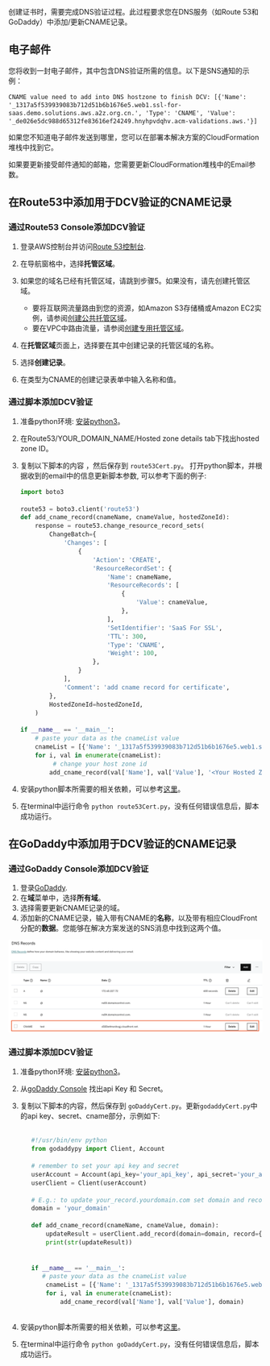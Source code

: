 创建证书时，需要完成DNS验证过程。此过程要求您在DNS服务（如Route 53和GoDaddy）中添加/更新CNAME记录。

## 电子邮件

您将收到一封电子邮件，其中包含DNS验证所需的信息。以下是SNS通知的示例：

```
CNAME value need to add into DNS hostzone to finish DCV: [{'Name': '_1317a5f539939083b712d51b6b1676e5.web1.ssl-for-saas.demo.solutions.aws.a2z.org.cn.', 'Type': 'CNAME', 'Value': '_de026e5dc988d65312fe83616ef24249.hnyhpvdqhv.acm-validations.aws.'}]
```

如果您不知道电子邮件发送到哪里，您可以在部署本解决方案的CloudFormation堆栈中找到它。

如果要更新接受邮件通知的邮箱，您需要更新CloudFormation堆栈中的Email参数。

## 在Route53中添加用于DCV验证的CNAME记录

### 通过Route53 Console添加DCV验证

1. 登录AWS控制台并访问[Route 53控制台](https://console.aws.amazon.com/route53/).
2. 在导航窗格中，选择**托管区域**。
3. 如果您的域名已经有托管区域，请跳到步骤5。如果没有，请先创建托管区域。
   - 要将互联网流量路由到您的资源，如Amazon S3存储桶或Amazon EC2实例，请参阅[创建公共托管区域](https://docs.aws.amazon.com/Route53/latest/DeveloperGuide/CreatingHostedZone.html)。
   - 要在VPC中路由流量，请参阅[创建专用托管区域](https://docs.aws.amazon.com/Route53/latest/DeveloperGuide/hosted-zone-private-creating.html)。

4. 在**托管区域**页面上，选择要在其中创建记录的托管区域的名称。
5. 选择**创建记录**。
6. 在类型为CNAME的创建记录表单中输入名称和值。

### 通过脚本添加DCV验证

1. 准备python环境: [安装python3](https://www.python.org/downloads/)。
2. 在Route53/YOUR_DOMAIN_NAME/Hosted zone details tab下找出hosted zone ID。
3. 复制以下脚本的内容 ，然后保存到 `route53Cert.py`。 打开python脚本，并根据收到的email中的信息更新脚本参数, 可以参考下面的例子:

      ``` py title="route53Cert.py" linenums="1"
      import boto3
   
      route53 = boto3.client('route53')
      def add_cname_record(cnameName, cnameValue, hostedZoneId):
          response = route53.change_resource_record_sets(
              ChangeBatch={
                  'Changes': [
                      {
                          'Action': 'CREATE',
                          'ResourceRecordSet': {
                              'Name': cnameName,
                              'ResourceRecords': [
                                  {
                                      'Value': cnameValue,
                                  },
                              ],
                              'SetIdentifier': 'SaaS For SSL',
                              'TTL': 300,
                              'Type': 'CNAME',
                              'Weight': 100,
                          },
                      }
                  ],
                  'Comment': 'add cname record for certificate',
              },
              HostedZoneId=hostedZoneId,
          )
   
      if __name__ == '__main__':
          # paste your data as the cnameList value
          cnameList = [{'Name': '_1317a5f539939083b712d51b6b1676e5.web1.ssl-for-saas.demo.solutions.aws.a2z.org.cn.', 'Type': 'CNAME', 'Value': '_de026e5dc988d65312fe83616ef24249.hnyhpvdqhv.acm-validations.aws.'}]
          for i, val in enumerate(cnameList):
               # change your host zone id
              add_cname_record(val['Name'], val['Value'], '<Your Hosted Zone ID>')              
      ```
   
4. 安装python脚本所需要的相关依赖，可以参考[这里](https://boto3.amazonaws.com/v1/documentation/api/latest/guide/quickstart.html)。
5. 在terminal中运行命令 `python route53Cert.py`，没有任何错误信息后，脚本成功运行。

## 在GoDaddy中添加用于DCV验证的CNAME记录

### 通过GoDaddy Console添加DCV验证

1. 登录[GoDaddy](https://www.godaddy.com/).
2. 在**域**菜单中，选择**所有域**。
3. 选择需要更新CNAME记录的域。
4. 添加新的CNAME记录，输入带有CNAME的**名称**，以及带有相应CloudFront分配的**数据**。您能够在解决方案发送的SNS消息中找到这两个值。


![godaddy-cloudfront](../../../images/godaddy-cloudfront.png)


### 通过脚本添加DCV验证

1. 准备python环境: [安装python3](https://www.python.org/downloads/)。
2. 从[goDaddy Console](https://developer.godaddy.com/keys) 找出api Key 和 Secret。
3. 复制以下脚本的内容，然后保存到 `goDaddyCert.py`。更新`godaddyCert.py`中的api key、secret、cname部分，示例如下:

      ``` py title="goDaddyCert.py" linenums="1"
   
         #!/usr/bin/env python
         from godaddypy import Client, Account
      
         # remember to set your api key and secret
         userAccount = Account(api_key='your_api_key', api_secret='your_api_secret')
         userClient = Client(userAccount)
      
         # E.g.: to update your_record.yourdomain.com set domain and record to:
         domain = 'your_domain'
      
         def add_cname_record(cnameName, cnameValue, domain):
             updateResult = userClient.add_record(domain=domain, record={'data': cnameValue, 'name':cnameName,'ttl':3600, 'type':'CNAME'})
             print(str(updateResult))
      
      
         if __name__ == '__main__':
            # paste your data as the cnameList value
             cnameList = [{'Name': '_1317a5f539939083b712d51b6b1676e5.web1.ssl-for-saas.demo.solutions.aws.a2z.org.cn.', 'Type': 'CNAME', 'Value': '_de026e5dc988d65312fe83616ef24249.hnyhpvdqhv.acm-validations.aws.'}]
             for i, val in enumerate(cnameList):
                 add_cname_record(val['Name'], val['Value'], domain)
              
      ```

4. 安装python脚本所需要的相关依赖，可以参考[这里](https://pypi.org/project/GoDaddyPy/)。
5. 在terminal中运行命令 `python goDaddyCert.py`，没有任何错误信息后，脚本成功运行。


